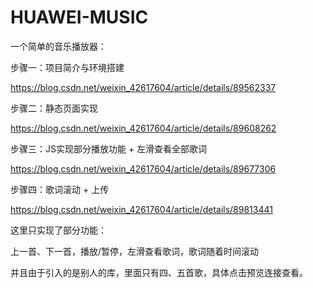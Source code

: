 # HUAWEI-MUSIC
一个简单的音乐播放器：


步骤一：项目简介与环境搭建

https://blog.csdn.net/weixin_42617604/article/details/89562337

步骤二：静态页面实现

https://blog.csdn.net/weixin_42617604/article/details/89608262

步骤三：JS实现部分播放功能 + 左滑查看全部歌词

https://blog.csdn.net/weixin_42617604/article/details/89677306

步骤四：歌词滚动 + 上传

https://blog.csdn.net/weixin_42617604/article/details/89813441

这里只实现了部分功能：

上一首、下一首，播放/暂停，左滑查看歌词，歌词随着时间滚动

并且由于引入的是别人的库，里面只有四、五首歌，具体点击预览连接查看。
